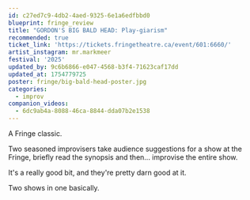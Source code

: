 ```yaml
---
id: c27ed7c9-4db2-4aed-9325-6e1a6edfbbd0
blueprint: fringe_review
title: "GORDON'S BIG BALD HEAD: Play-giarism"
recommended: true
ticket_link: 'https://tickets.fringetheatre.ca/event/601:6660/'
artist_instagram: mr.markmeer
festival: '2025'
updated_by: 9c6b6866-e047-4568-b3f4-71623caf17dd
updated_at: 1754779725
poster: fringe/big-bald-head-poster.jpg
categories:
  - improv
companion_videos:
  - 6dc9ab4a-8088-46ca-8844-dda07b2e1538
---
```

A Fringe classic.

Two seasoned improvisers take audience suggestions for a show at the Fringe, briefly read the synopsis and then... improvise the entire show.

It's a really good bit, and they're pretty darn good at it.

Two shows in one basically.